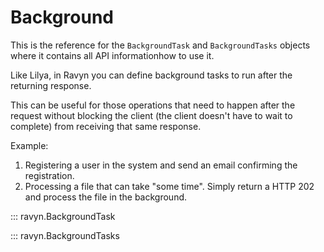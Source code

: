 # Background

This is the reference for the `BackgroundTask` and `BackgroundTasks` objects where it contains
all API informationhow to use it.

Like Lilya, in Ravyn you can define background tasks to run after the returning response.

This can be useful for those operations that need to happen after the request without blocking the client (the client doesn't have to wait to complete) from receiving that same response.

Example:

1. Registering a user in the system and send an email confirming the registration.
2. Processing a file that can take "some time". Simply return a HTTP 202 and process the file in the background.

::: ravyn.BackgroundTask

::: ravyn.BackgroundTasks
